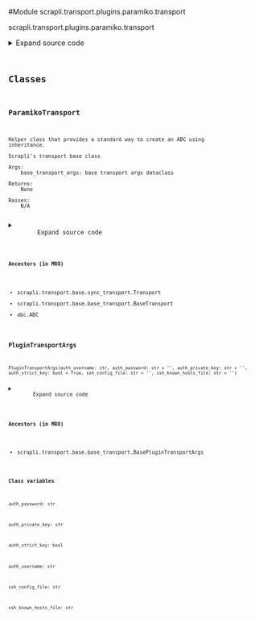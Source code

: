 <link rel="preload stylesheet" as="style" href="https://cdnjs.cloudflare.com/ajax/libs/10up-sanitize.css/11.0.1/sanitize.min.css" integrity="sha256-PK9q560IAAa6WVRRh76LtCaI8pjTJ2z11v0miyNNjrs=" crossorigin>
<link rel="preload stylesheet" as="style" href="https://cdnjs.cloudflare.com/ajax/libs/10up-sanitize.css/11.0.1/typography.min.css" integrity="sha256-7l/o7C8jubJiy74VsKTidCy1yBkRtiUGbVkYBylBqUg=" crossorigin>
<link rel="stylesheet preload" as="style" href="https://cdnjs.cloudflare.com/ajax/libs/highlight.js/10.1.1/styles/github.min.css" crossorigin>
<script defer src="https://cdnjs.cloudflare.com/ajax/libs/highlight.js/10.1.1/highlight.min.js" integrity="sha256-Uv3H6lx7dJmRfRvH8TH6kJD1TSK1aFcwgx+mdg3epi8=" crossorigin></script>
<script>window.addEventListener('DOMContentLoaded', () => hljs.initHighlighting())</script>















#Module scrapli.transport.plugins.paramiko.transport

scrapli.transport.plugins.paramiko.transport

<details class="source">
    <summary>
        <span>Expand source code</span>
    </summary>
    <pre>
        <code class="python">
"""scrapli.transport.plugins.paramiko.transport"""
from dataclasses import dataclass
from typing import Optional

from paramiko import Channel
from paramiko import Transport as _ParamikoTransport
from paramiko.rsakey import RSAKey
from paramiko.ssh_exception import AuthenticationException

from scrapli.exceptions import (
    ScrapliAuthenticationFailed,
    ScrapliConnectionError,
    ScrapliConnectionNotOpened,
)
from scrapli.ssh_config import SSHKnownHosts
from scrapli.transport.base import BasePluginTransportArgs, BaseTransportArgs, Transport
from scrapli.transport.base.base_socket import Socket


@dataclass()
class PluginTransportArgs(BasePluginTransportArgs):
    auth_username: str
    auth_password: str = ""
    auth_private_key: str = ""
    auth_strict_key: bool = True
    ssh_config_file: str = ""
    ssh_known_hosts_file: str = ""


class ParamikoTransport(Transport):
    def __init__(
        self, base_transport_args: BaseTransportArgs, plugin_transport_args: PluginTransportArgs
    ) -> None:
        super().__init__(base_transport_args=base_transport_args)
        self.plugin_transport_args = plugin_transport_args

        self.socket: Optional[Socket] = None
        self.session: Optional[_ParamikoTransport] = None
        self.session_channel: Optional[Channel] = None

    def open(self) -> None:
        self._pre_open_closing_log(closing=False)

        if not self.socket:
            self.socket = Socket(
                host=self._base_transport_args.host,
                port=self._base_transport_args.port,
                timeout=self._base_transport_args.timeout_socket,
            )

        if not self.socket.isalive():
            self.socket.open()

        try:
            self.session = _ParamikoTransport(self.socket.sock)  # type: ignore
            self.session.start_client()
        except Exception as exc:
            self.logger.critical("failed to complete handshake with host")
            raise ScrapliConnectionNotOpened from exc

        if self.plugin_transport_args.auth_strict_key:
            self.logger.debug(f"attempting to validate {self._base_transport_args.host} public key")
            self._verify_key()

        self._authenticate()

        if not self.session.is_authenticated():
            msg = "all authentication methods failed"
            self.logger.critical(msg)
            raise ScrapliAuthenticationFailed(msg)

        self._open_channel()

        self._post_open_closing_log(closing=False)

    def _verify_key(self) -> None:
        """
        Verify target host public key, raise exception if invalid/unknown

        Args:
            N/A

        Returns:
            None

        Raises:
            ScrapliConnectionNotOpened: if session is unopened/None
            ScrapliAuthenticationFailed: if host is not in known hosts
            ScrapliAuthenticationFailed: if host is in known hosts but public key does not match

        """
        if not self.session:
            raise ScrapliConnectionNotOpened

        known_hosts = SSHKnownHosts(self.plugin_transport_args.ssh_known_hosts_file)
        known_host_public_key = known_hosts.lookup(self._base_transport_args.host)

        if not known_host_public_key:
            raise ScrapliAuthenticationFailed(
                f"{self._base_transport_args.host} not in known_hosts!"
            )

        remote_server_key = self.session.get_remote_server_key()
        remote_public_key = remote_server_key.get_base64()

        if known_host_public_key["public_key"] != remote_public_key:
            raise ScrapliAuthenticationFailed(
                f"{self._base_transport_args.host} in known_hosts but public key does not match!"
            )

    def _authenticate(self) -> None:
        """
        Parent method to try all means of authentication

        Args:
            N/A

        Returns:
            None

        Raises:
            ScrapliConnectionNotOpened: if session is unopened/None
            ScrapliAuthenticationFailed: if auth fails

        """
        if not self.session:
            raise ScrapliConnectionNotOpened

        if self.plugin_transport_args.auth_private_key:
            self._authenticate_public_key()
            if self.session.is_authenticated():
                return
            if (
                not self.plugin_transport_args.auth_password
                or not self.plugin_transport_args.auth_username
            ):
                msg = (
                    f"Failed to authenticate to host {self._base_transport_args.host} with private "
                    f"key `{self.plugin_transport_args.auth_private_key}`. Unable to continue "
                    "authentication, missing username, password, or both."
                )
                raise ScrapliAuthenticationFailed(msg)

        self._authenticate_password()

    def _authenticate_public_key(self) -> None:
        """
        Attempt to authenticate with public key authentication

        Args:
            N/A

        Returns:
            None

        Raises:
            ScrapliConnectionNotOpened: if session is unopened/None

        """
        if not self.session:
            raise ScrapliConnectionNotOpened

        try:
            paramiko_key = RSAKey(filename=self.plugin_transport_args.auth_private_key)
            self.session.auth_publickey(
                username=self.plugin_transport_args.auth_username, key=paramiko_key
            )
        except AuthenticationException:
            pass
        except Exception:  # pylint: disable=W0703
            pass

    def _authenticate_password(self) -> None:
        """
        Attempt to authenticate with password authentication

        Args:
            N/A

        Returns:
            None

        Raises:
            ScrapliConnectionNotOpened: if session is unopened/None

        """
        if not self.session:
            raise ScrapliConnectionNotOpened

        try:
            self.session.auth_password(
                username=self.plugin_transport_args.auth_username,
                password=self.plugin_transport_args.auth_password,
            )
            return
        except AuthenticationException:
            pass

    def _open_channel(self) -> None:
        """
        Open channel, acquire pty, request interactive shell

        Args:
            N/A

        Returns:
            None

        Raises:
            ScrapliConnectionNotOpened: if session is unopened/None

        """
        if not self.session:
            raise ScrapliConnectionNotOpened

        self.session_channel = self.session.open_session()
        self._set_timeout(self._base_transport_args.timeout_transport)
        self.session_channel.get_pty()
        self.session_channel.invoke_shell()

    def close(self) -> None:
        self._pre_open_closing_log(closing=True)

        if self.session_channel:
            self.session_channel.close()

            if self.socket:
                self.socket.close()

        self.session = None
        self.session_channel = None

        self._post_open_closing_log(closing=True)

    def isalive(self) -> bool:
        if not self.session:
            return False
        _isalive: bool = self.session.is_alive()
        return _isalive

    def read(self) -> bytes:
        if not self.session_channel:
            raise ScrapliConnectionNotOpened
        try:
            buf: bytes = self.session_channel.recv(65535)
        except Exception as exc:
            msg = (
                "encountered EOF reading from transport; typically means the device closed the "
                "connection"
            )
            self.logger.critical(msg)
            raise ScrapliConnectionError(msg) from exc
        return buf

    def write(self, channel_input: bytes) -> None:
        if not self.session_channel:
            raise ScrapliConnectionNotOpened
        self.session_channel.send(channel_input)

    def _set_timeout(self, value: float) -> None:
        """
        Set session object timeout value

        Args:
            value: timeout in seconds

        Returns:
            None

        Raises:
            ScrapliConnectionNotOpened: if session is unopened/None

        """
        if not self.session_channel:
            raise ScrapliConnectionNotOpened
        self.session_channel.settimeout(value)
        </code>
    </pre>
</details>




## Classes

### ParamikoTransport


```text
Helper class that provides a standard way to create an ABC using
inheritance.

Scrapli's transport base class

Args:
    base_transport_args: base transport args dataclass

Returns:
    None

Raises:
    N/A
```

<details class="source">
    <summary>
        <span>Expand source code</span>
    </summary>
    <pre>
        <code class="python">
class ParamikoTransport(Transport):
    def __init__(
        self, base_transport_args: BaseTransportArgs, plugin_transport_args: PluginTransportArgs
    ) -> None:
        super().__init__(base_transport_args=base_transport_args)
        self.plugin_transport_args = plugin_transport_args

        self.socket: Optional[Socket] = None
        self.session: Optional[_ParamikoTransport] = None
        self.session_channel: Optional[Channel] = None

    def open(self) -> None:
        self._pre_open_closing_log(closing=False)

        if not self.socket:
            self.socket = Socket(
                host=self._base_transport_args.host,
                port=self._base_transport_args.port,
                timeout=self._base_transport_args.timeout_socket,
            )

        if not self.socket.isalive():
            self.socket.open()

        try:
            self.session = _ParamikoTransport(self.socket.sock)  # type: ignore
            self.session.start_client()
        except Exception as exc:
            self.logger.critical("failed to complete handshake with host")
            raise ScrapliConnectionNotOpened from exc

        if self.plugin_transport_args.auth_strict_key:
            self.logger.debug(f"attempting to validate {self._base_transport_args.host} public key")
            self._verify_key()

        self._authenticate()

        if not self.session.is_authenticated():
            msg = "all authentication methods failed"
            self.logger.critical(msg)
            raise ScrapliAuthenticationFailed(msg)

        self._open_channel()

        self._post_open_closing_log(closing=False)

    def _verify_key(self) -> None:
        """
        Verify target host public key, raise exception if invalid/unknown

        Args:
            N/A

        Returns:
            None

        Raises:
            ScrapliConnectionNotOpened: if session is unopened/None
            ScrapliAuthenticationFailed: if host is not in known hosts
            ScrapliAuthenticationFailed: if host is in known hosts but public key does not match

        """
        if not self.session:
            raise ScrapliConnectionNotOpened

        known_hosts = SSHKnownHosts(self.plugin_transport_args.ssh_known_hosts_file)
        known_host_public_key = known_hosts.lookup(self._base_transport_args.host)

        if not known_host_public_key:
            raise ScrapliAuthenticationFailed(
                f"{self._base_transport_args.host} not in known_hosts!"
            )

        remote_server_key = self.session.get_remote_server_key()
        remote_public_key = remote_server_key.get_base64()

        if known_host_public_key["public_key"] != remote_public_key:
            raise ScrapliAuthenticationFailed(
                f"{self._base_transport_args.host} in known_hosts but public key does not match!"
            )

    def _authenticate(self) -> None:
        """
        Parent method to try all means of authentication

        Args:
            N/A

        Returns:
            None

        Raises:
            ScrapliConnectionNotOpened: if session is unopened/None
            ScrapliAuthenticationFailed: if auth fails

        """
        if not self.session:
            raise ScrapliConnectionNotOpened

        if self.plugin_transport_args.auth_private_key:
            self._authenticate_public_key()
            if self.session.is_authenticated():
                return
            if (
                not self.plugin_transport_args.auth_password
                or not self.plugin_transport_args.auth_username
            ):
                msg = (
                    f"Failed to authenticate to host {self._base_transport_args.host} with private "
                    f"key `{self.plugin_transport_args.auth_private_key}`. Unable to continue "
                    "authentication, missing username, password, or both."
                )
                raise ScrapliAuthenticationFailed(msg)

        self._authenticate_password()

    def _authenticate_public_key(self) -> None:
        """
        Attempt to authenticate with public key authentication

        Args:
            N/A

        Returns:
            None

        Raises:
            ScrapliConnectionNotOpened: if session is unopened/None

        """
        if not self.session:
            raise ScrapliConnectionNotOpened

        try:
            paramiko_key = RSAKey(filename=self.plugin_transport_args.auth_private_key)
            self.session.auth_publickey(
                username=self.plugin_transport_args.auth_username, key=paramiko_key
            )
        except AuthenticationException:
            pass
        except Exception:  # pylint: disable=W0703
            pass

    def _authenticate_password(self) -> None:
        """
        Attempt to authenticate with password authentication

        Args:
            N/A

        Returns:
            None

        Raises:
            ScrapliConnectionNotOpened: if session is unopened/None

        """
        if not self.session:
            raise ScrapliConnectionNotOpened

        try:
            self.session.auth_password(
                username=self.plugin_transport_args.auth_username,
                password=self.plugin_transport_args.auth_password,
            )
            return
        except AuthenticationException:
            pass

    def _open_channel(self) -> None:
        """
        Open channel, acquire pty, request interactive shell

        Args:
            N/A

        Returns:
            None

        Raises:
            ScrapliConnectionNotOpened: if session is unopened/None

        """
        if not self.session:
            raise ScrapliConnectionNotOpened

        self.session_channel = self.session.open_session()
        self._set_timeout(self._base_transport_args.timeout_transport)
        self.session_channel.get_pty()
        self.session_channel.invoke_shell()

    def close(self) -> None:
        self._pre_open_closing_log(closing=True)

        if self.session_channel:
            self.session_channel.close()

            if self.socket:
                self.socket.close()

        self.session = None
        self.session_channel = None

        self._post_open_closing_log(closing=True)

    def isalive(self) -> bool:
        if not self.session:
            return False
        _isalive: bool = self.session.is_alive()
        return _isalive

    def read(self) -> bytes:
        if not self.session_channel:
            raise ScrapliConnectionNotOpened
        try:
            buf: bytes = self.session_channel.recv(65535)
        except Exception as exc:
            msg = (
                "encountered EOF reading from transport; typically means the device closed the "
                "connection"
            )
            self.logger.critical(msg)
            raise ScrapliConnectionError(msg) from exc
        return buf

    def write(self, channel_input: bytes) -> None:
        if not self.session_channel:
            raise ScrapliConnectionNotOpened
        self.session_channel.send(channel_input)

    def _set_timeout(self, value: float) -> None:
        """
        Set session object timeout value

        Args:
            value: timeout in seconds

        Returns:
            None

        Raises:
            ScrapliConnectionNotOpened: if session is unopened/None

        """
        if not self.session_channel:
            raise ScrapliConnectionNotOpened
        self.session_channel.settimeout(value)
        </code>
    </pre>
</details>


#### Ancestors (in MRO)
- scrapli.transport.base.sync_transport.Transport
- scrapli.transport.base.base_transport.BaseTransport
- abc.ABC



### PluginTransportArgs


```text
PluginTransportArgs(auth_username: str, auth_password: str = '', auth_private_key: str = '', auth_strict_key: bool = True, ssh_config_file: str = '', ssh_known_hosts_file: str = '')
```

<details class="source">
    <summary>
        <span>Expand source code</span>
    </summary>
    <pre>
        <code class="python">
@dataclass()
class PluginTransportArgs(BasePluginTransportArgs):
    auth_username: str
    auth_password: str = ""
    auth_private_key: str = ""
    auth_strict_key: bool = True
    ssh_config_file: str = ""
    ssh_known_hosts_file: str = ""
        </code>
    </pre>
</details>


#### Ancestors (in MRO)
- scrapli.transport.base.base_transport.BasePluginTransportArgs
#### Class variables

    
`auth_password: str`




    
`auth_private_key: str`




    
`auth_strict_key: bool`




    
`auth_username: str`




    
`ssh_config_file: str`




    
`ssh_known_hosts_file: str`